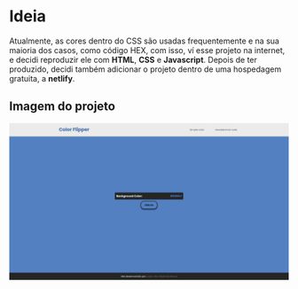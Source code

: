 # Ideia
Atualmente, as cores dentro do CSS são usadas frequentemente e na sua maioria dos casos, como código HEX,
com isso, ví esse projeto na internet, e decidi reproduzir ele com **HTML**, **CSS** e **Javascript**. 
Depois de ter produzido, decidi também adicionar o projeto dentro de uma hospedagem gratuita, a **netlify**.
## Imagem do projeto
![Imagem do projeto](/imagem.png)
